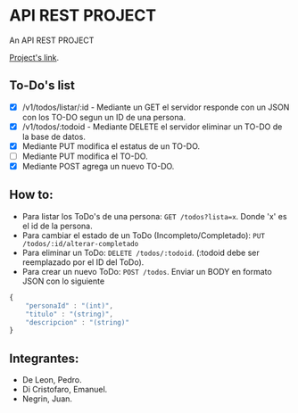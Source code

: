 # API REST PROJECT

An API REST PROJECT

[Project's link](https://github.com/BicycleIzation/Proyecto-de-Ingenieria).

## To-Do's list

- [x] /v1/todos/listar/:id - Mediante un GET el servidor responde con un JSON con los TO-DO segun un ID de una persona.
- [x] /v1/todos/:todoid - Mediante DELETE el servidor eliminar un TO-DO de la base de datos.
- [x] Mediante PUT modifica el estatus de un TO-DO.
- [ ] Mediante PUT modifica el TO-DO.
- [x] Mediante POST agrega un nuevo TO-DO.

## How to:

- Para listar los ToDo's de una persona: `GET /todos?lista=x`. Donde 'x' es el id de la persona.
- Para cambiar el estado de un ToDo (Incompleto/Completado): `PUT /todos/:id/alterar-completado`
- Para eliminar un ToDo: `DELETE /todos/:todoid`. (:todoid debe ser reemplazado por el ID del ToDo).
- Para crear un nuevo ToDo: `POST /todos`. Enviar un BODY en formato JSON con lo siguiente
```javascript
{	
	"personaId" : "(int)",
	"titulo" : "(string)",
	"descripcion" : "(string)"
}
```


## Integrantes:

* De Leon, Pedro.
* Di Cristofaro, Emanuel.
* Negrin, Juan.
